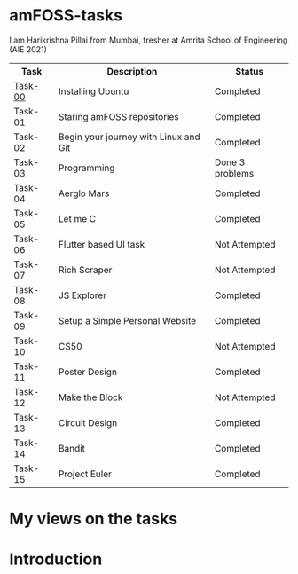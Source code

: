 # amFOSS-tasks
I am Harikrishna Pillai from Mumbai, fresher at Amrita School of Engineering (AIE 2021)
<br>
<table>
<tr>
<th>Task</th>
<th>Description</th>
<th>Status</th>
</tr>

<tr>
  <td><a href="https://github.com/Harikrishna-AL/amFOSS-tasks/tree/main/task-00">Task-00</a></td>
<td>Installing Ubuntu</td>
<td>Completed</td>
</tr>

<tr>
<td>Task-01</td>
<td>Staring amFOSS repositories</td>
<td>Completed</td>
</tr>

<tr>
<td>Task-02</td>
<td>Begin your journey with Linux and Git</td>
<td>Completed</td>
</tr>

<tr>
<td>Task-03</td>
<td>Programming</td>
<td>Done 3 problems</td>
</tr>

<tr>
<td>Task-04</td>
<td>Aerglo Mars</td>
<td>Completed</td>
</tr>

<tr>
<td>Task-05</td>
<td>Let me C</td>
<td>Completed</td>
</tr>

<tr>
<td>Task-06</td>
<td>Flutter based UI task</td>
<td>Not Attempted</td>
</tr>

<tr>
<td>Task-07</td>
<td>Rich Scraper</td>
<td>Not Attempted</td>
</tr>

<tr>
<td>Task-08</td>
<td>JS Explorer</td>
<td>Completed</td>
</tr>

<tr>
<td>Task-09</td>
<td>Setup a Simple Personal Website</td>
<td>Completed</td>
</tr>

<tr>
<td>Task-10</td>
<td>CS50</td>
<td>Not Attempted</td>
</tr>

<tr>
<td>Task-11</td>
<td>Poster Design</td>
<td>Completed</td>
</tr>

<tr>
<td>Task-12</td>
<td>Make the Block</td>
<td>Not Attempted</td>
</tr>

<tr>
<td>Task-13</td>
<td>Circuit Design</td>
<td>Completed</td>
</tr>

<tr>
<td>Task-14</td>
<td>Bandit</td>
<td>Completed</td>
</tr>

<tr>
<td>Task-15</td>
<td>Project Euler</td>
<td>Completed</td>
</tr>
  
</table>

# My views on the tasks

# Introduction
